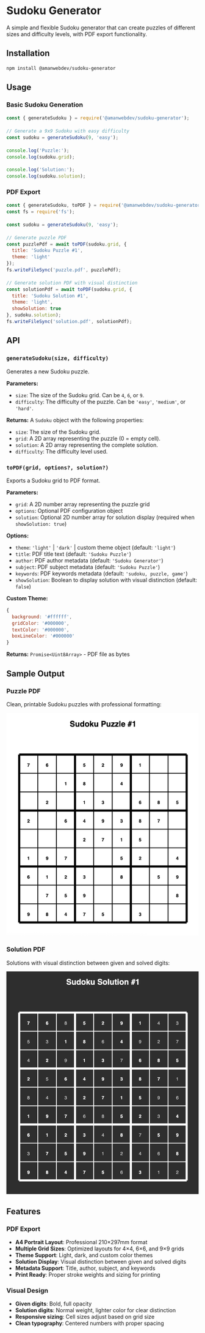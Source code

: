 # Sudoku Generator

A simple and flexible Sudoku generator that can create puzzles of different sizes and difficulty levels, with PDF export functionality.

## Installation

```bash
npm install @amanwebdev/sudoku-generator
```

## Usage

### Basic Sudoku Generation

```javascript
const { generateSudoku } = require('@amanwebdev/sudoku-generator');

// Generate a 9x9 Sudoku with easy difficulty
const sudoku = generateSudoku(9, 'easy');

console.log('Puzzle:');
console.log(sudoku.grid);

console.log('Solution:');
console.log(sudoku.solution);
```

### PDF Export

```javascript
const { generateSudoku, toPDF } = require('@amanwebdev/sudoku-generator');
const fs = require('fs');

const sudoku = generateSudoku(9, 'easy');

// Generate puzzle PDF
const puzzlePdf = await toPDF(sudoku.grid, {
  title: 'Sudoku Puzzle #1',
  theme: 'light'
});
fs.writeFileSync('puzzle.pdf', puzzlePdf);

// Generate solution PDF with visual distinction
const solutionPdf = await toPDF(sudoku.grid, {
  title: 'Sudoku Solution #1',
  theme: 'light',
  showSolution: true
}, sudoku.solution);
fs.writeFileSync('solution.pdf', solutionPdf);
```

## API

### `generateSudoku(size, difficulty)`

Generates a new Sudoku puzzle.

**Parameters:**
-   `size`: The size of the Sudoku grid. Can be `4`, `6`, or `9`.
-   `difficulty`: The difficulty of the puzzle. Can be `'easy'`, `'medium'`, or `'hard'`.

**Returns:** A `Sudoku` object with the following properties:
-   `size`: The size of the Sudoku grid.
-   `grid`: A 2D array representing the puzzle (0 = empty cell).
-   `solution`: A 2D array representing the complete solution.
-   `difficulty`: The difficulty level used.

### `toPDF(grid, options?, solution?)`

Exports a Sudoku grid to PDF format.

**Parameters:**
-   `grid`: A 2D number array representing the puzzle grid
-   `options`: Optional PDF configuration object
-   `solution`: Optional 2D number array for solution display (required when `showSolution: true`)

**Options:**
-   `theme`: `'light'` | `'dark'` | custom theme object (default: `'light'`)
-   `title`: PDF title text (default: `'Sudoku Puzzle'`)
-   `author`: PDF author metadata (default: `'Sudoku Generator'`)
-   `subject`: PDF subject metadata (default: `'Sudoku Puzzle'`)
-   `keywords`: PDF keywords metadata (default: `'sudoku, puzzle, game'`)
-   `showSolution`: Boolean to display solution with visual distinction (default: `false`)

**Custom Theme:**
```javascript
{
  background: '#ffffff',
  gridColor: '#000000', 
  textColor: '#000000',
  boxLineColor: '#000000'
}
```

**Returns:** `Promise<Uint8Array>` - PDF file as bytes

## Sample Output

### Puzzle PDF
Clean, printable Sudoku puzzles with professional formatting:

![Puzzle Example](docs/puzzle.png)

### Solution PDF  
Solutions with visual distinction between given and solved digits:

![Solution Example](docs/solution.png)

## Features

### PDF Export
- **A4 Portrait Layout**: Professional 210×297mm format
- **Multiple Grid Sizes**: Optimized layouts for 4×4, 6×6, and 9×9 grids
- **Theme Support**: Light, dark, and custom color themes
- **Solution Display**: Visual distinction between given and solved digits
- **Metadata Support**: Title, author, subject, and keywords
- **Print Ready**: Proper stroke weights and sizing for printing

### Visual Design
- **Given digits**: Bold, full opacity
- **Solution digits**: Normal weight, lighter color for clear distinction
- **Responsive sizing**: Cell sizes adjust based on grid size
- **Clean typography**: Centered numbers with proper spacing
